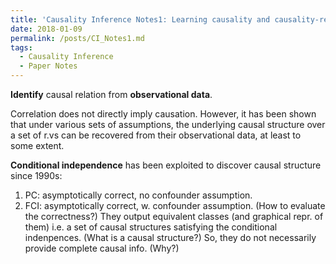 ```yaml
---
title: 'Causality Inference Notes1: Learning causality and causality-related learning: some recent progress'
date: 2018-01-09
permalink: /posts/CI_Notes1.md
tags:
  - Causality Inference
  - Paper Notes
---
```


**Identify** causal relation from **observational data**.

Correlation does not directly imply causation. 
However, 
it has been shown that under various sets of assumptions, 
the underlying causal structure over a set of r.vs can be recovered from their observational data,
at least to some extent.

**Conditional independence** has been exploited to discover causal structure since 1990s:
1. PC: asymptotically correct, no confounder assumption.
2. FCI: asymptotically correct, w. confounder assumption.
(How to evaluate the correctness?)
They output equivalent classes (and graphical repr. of them)
i.e. a set of causal structures satisfying the conditional indenpences.
(What is a causal structure?)
So, they do not necessarily provide complete causal info.
(Why?)
